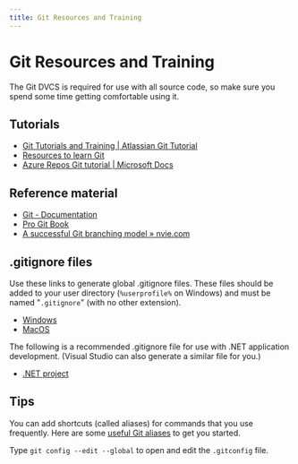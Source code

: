 ```yaml
---
title: Git Resources and Training
---
```


# Git Resources and Training

The Git DVCS is required for use with all source code, so make sure you spend some time getting comfortable using it.

## Tutorials

* [Git Tutorials and Training | Atlassian Git Tutorial](https://www.atlassian.com/git/tutorials)
* [Resources to learn Git](https://try.github.io/)
* [Azure Repos Git tutorial | Microsoft Docs](https://docs.microsoft.com/en-us/azure/devops/repos/git/gitworkflow?view=azure-devops)

## Reference material

* [Git - Documentation](https://git-scm.com/doc)
* [Pro Git Book](https://git-scm.com/book/en/v2)
* [A successful Git branching model » nvie.com](https://nvie.com/posts/a-successful-git-branching-model/)

## .gitignore files

Use these links to generate global .gitignore files. These files should be added to your user directory (`%userprofile%` on Windows) and must be named "`.gitignore`" (with no other extension).

* [Windows](https://www.toptal.com/developers/gitignore/api/ssh,windows,microsoftoffice)
* [MacOS](https://www.toptal.com/developers/gitignore/api/ssh,macos,microsoftoffice)

The following is a recommended .gitignore file for use with .NET application development. (Visual Studio can also generate a similar file for you.)

* [.NET project](https://www.toptal.com/developers/gitignore/api/dotnetcore,visualstudio,visualstudiocode,rider)

## Tips

You can add shortcuts (called aliases) for commands that you use frequently. Here are some [useful Git aliases](https://gist.github.com/dougwaldron/3b447eca31d4ef3ca6cef1d6a1c8fc67) to get you started.

Type `git config --edit --global` to open and edit the `.gitconfig` file.
